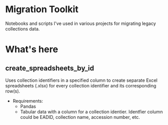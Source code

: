 # Migration Toolkit
Notebooks and scripts I've used in various projects for migrating legacy collections data.

# What's here

## create_spreadsheets_by_id 
Uses collection identifiers in a specified column to create separate Excel spreadsheets (.xlsx) for every collection identifier and its corresponding row(s).
- Requirements:
    - Pandas
    - Tabular data with a column for a collection identier. Identfier column could be EADID, collection name, accession number, etc.
